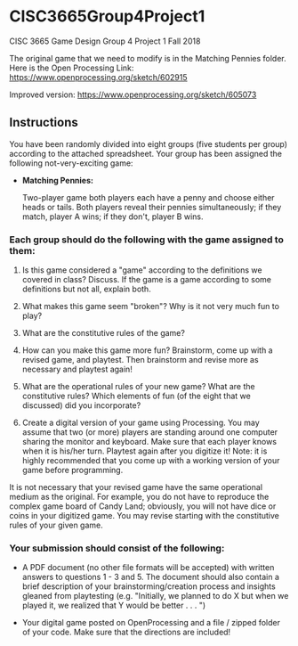 # CISC3665Group4Project1
CISC 3665 Game Design Group 4 Project 1 Fall 2018

The original game that we need to modify is in the Matching Pennies folder.
Here is the Open Processing Link: https://www.openprocessing.org/sketch/602915

Improved version: https://www.openprocessing.org/sketch/605073

## Instructions 

You have been randomly divided into eight groups (five students per group) according to the attached spreadsheet.
Your group has been assigned the following not-very-exciting game:

* **Matching Pennies:**
  
  Two-player game both players each have a penny and choose either heads or
  tails. Both players reveal their pennies simultaneously; if they match, player A wins; if they don't, player
  B wins.
  
### Each group should do the following with the game assigned to them:

1. Is this game considered a "game" according to the definitions we covered in class? Discuss. If the game is
a game according to some definitions but not all, explain both.

2. What makes this game seem "broken"? Why is it not very much fun to play?

3. What are the constitutive rules of the game?

4. How can you make this game more fun? Brainstorm, come up with a revised game, and playtest. Then
brainstorm and revise more as necessary and playtest again!

5. What are the operational rules of your new game? What are the constitutive rules? Which elements of fun
(of the eight that we discussed) did you incorporate?

6. Create a digital version of your game using Processing. You may assume that two (or more) players are
standing around one computer sharing the monitor and keyboard. Make sure that each player knows when
it is his/her turn. Playtest again after you digitize it! Note: it is highly recommended that you come up
with a working version of your game before programming.


It is not necessary that your revised game have the same operational medium as the original. For example,
you do not have to reproduce the complex game board of Candy Land; obviously, you will not have dice or
coins in your digitized game. You may revise starting with the constitutive rules of your given game.




### Your submission should consist of the following:
* A PDF document (no other file formats will be accepted) with written answers to questions 1 - 3 and 5.
The document should also contain a brief description of your brainstorming/creation process and insights
gleaned from playtesting (e.g. "Initially, we planned to do X but when we played it, we realized that Y
would be better . . . ")

* Your digital game posted on OpenProcessing and a file / zipped folder of your code. Make sure that the
directions are included!
